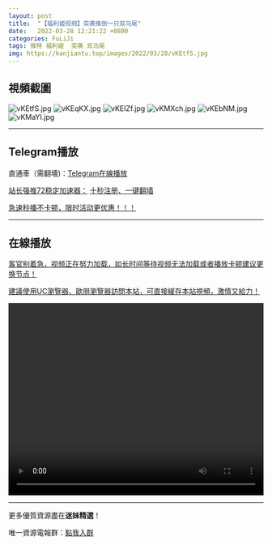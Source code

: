 ```yaml
---
layout: post
title:  "【福利姬视频】突袭推倒一只双马尾"
date:   2022-03-28 12:21:22 +0800
categories: FuLiJi
tags: 推特 福利姬  突袭 双马尾
img: https://kanjiantu.top/images/2022/03/28/vKEtfS.jpg
---
```



## 視頻截圖

![vKEtfS.jpg](https://kanjiantu.top/images/2022/03/28/vKEtfS.jpg)
![vKEqKX.jpg](https://kanjiantu.top/images/2022/03/28/vKEqKX.jpg)
![vKEIZf.jpg](https://kanjiantu.top/images/2022/03/28/vKEIZf.jpg)
![vKMXch.jpg](https://kanjiantu.top/images/2022/03/28/vKMXch.jpg)
![vKEbNM.jpg](https://kanjiantu.top/images/2022/03/28/vKEbNM.jpg)
![vKMaYI.jpg](https://kanjiantu.top/images/2022/03/28/vKMaYI.jpg)

* * *
## Telegram播放

直通車（需翻墻)：[Telegram在線播放](https://t.me/mimeijingxuan/353)

<u>站长强推72稳定加速器：</u> [十秒注册、一键翻墙](https://www.mimei.blog/skip/vpn.html)


<u>急速秒播不卡顿，限时活动更优惠！！！</u>
* * *
## 在線播放
<u>客官别着急，视频正在努力加载，如长时间等待视频无法加载或者播放卡顿建议更换节点！</u>

<u>建議使用UC瀏覽器、歐朋瀏覽器訪問本站，可直接緩存本站視頻，激情又給力！</u>
<center><video src="https://cdn.publer.io/uploads/videos/62467923db2797357edebe19/51def091548e788decb3cad6a80c58ce.mp4" width="100%" height="380px" controls="controls"></video></center>


* * *
更多優質資源盡在**迷妹精選**！

唯一資源電報群：[點我入群](https://t.me/mimeijingxuan)



